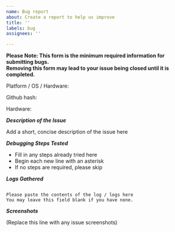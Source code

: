 ```yaml
---
name: Bug report
about: Create a report to help us improve
title: ''
labels: bug
assignees: ''

---
```


**Please Note: This form is the minimum required information for submitting bugs.**  
**Removing this form may lead to your issue being closed until it is completed.**

Platform / OS / Hardware: 

Github hash: 

Hardware: 

**_Description of the Issue_**

Add a short, concise description of the issue here

**_Debugging Steps Tested_**

  * Fill in any steps already tried here
  * Begin each new line with an asterisk
  * If no steps are required, please skip

**_Logs Gathered_**

```

Please paste the contents of the log / logs here
You may leave this field blank if you have none.

```


**_Screenshots_**

(Replace this line with any issue screenshots)
